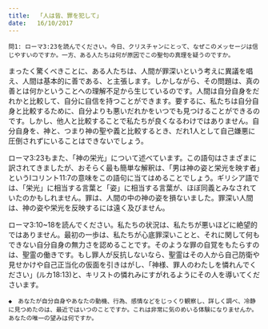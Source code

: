 ```yaml
---
title:  「人は皆、罪を犯して」
date:   16/10/2017
---
```


`問1: ローマ3:23を読んでください。今日、クリスチャンにとって、なぜこのメッセージは信じやすいのですか。一方、ある人たちは何が原因でこの聖句の真理を疑うのですか。`

まったく驚くべきことに、ある人たちは、人間が罪深いという考えに異議を唱え、人間は基本的に善である、と主張します。しかしながら、その問題は、真の善とは何かということへの理解不足から生じているのです。人間は自分自身をだれかと比較して、自分に自信を持つことができます。要するに、私たちは自分自身と比較するために、自分よりも悪いだれかをいつでも見つけることができるのです。しかし、他人と比較することで私たちが良くなるわけではありません。自分自身を、神と、つまり神の聖や義と比較するとき、だれ1人として自己嫌悪に圧倒されずにいることはできないでしょう。

ローマ3:23もまた、「神の栄光」について述べています。この語句はさまざまに訳されてきましたが、おそらく最も簡単な解釈は、「男は神の姿と栄光を映す者」というIコリント11:7の意味をこの語句に当てはめることでしょう。ギリシア語では、「栄光」に相当する言葉と「姿」に相当する言葉が、ほぼ同義とみなされていたのかもしれません。罪は、人間の中の神の姿を損ないました。罪深い人間は、神の姿や栄光を反映するには遠く及びません。

ローマ3:10~18を読んでください。私たちの状況は、私たちが悪いほどに絶望的ではありません。最初の一歩は、私たちが心底罪深いことと、それに関して何もできない自分自身の無力さを認めることです。そのような罪の自覚をもたらすのは、聖霊の働きです。もし罪人が反抗しないなら、聖霊はその人から自己防衛や見せかけや自己正当化の仮面を引きはがし、「神様、罪人のわたしを憐れんでください」(ルカ18:13)と、キリストの憐れみにすがれるようにその人を導いてくださいます。

`◆　あなたが自分自身やあなたの動機、行為、感情などをじっくり観察し、詳しく調べ、冷静に見つめたのは、最近ではいつのことですか。これは非常に気のめいる体験になりませんか。あなたの唯一の望みは何ですか。`
